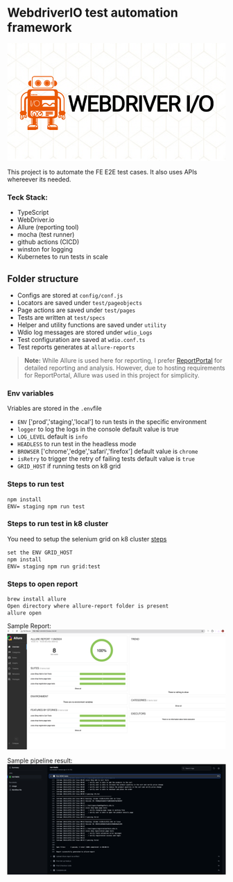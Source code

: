 <!-- @format -->

# WebdriverIO test automation framework

![Screenshot](wdio.png)

This project is to automate the FE E2E test cases. It also uses APIs whereever its needed.

### Teck Stack:

- TypeScript
- WebDriver.io
- Allure (reporting tool)
- mocha (test runner)
- github actions (CICD)
- winston for logging
- Kubernetes to run tests in scale

## Folder structure

- Configs are stored at `config/conf.js`
- Locators are saved under `test/pageobjects`
- Page actions are saved under `test/pages`
- Tests are written at `test/specs`
- Helper and utility functions are saved under `utility`
- Wdio log messages are stored under `wdio_Logs`
- Test configuration are saved at `wdio.conf.ts`
- Test reports generates at `allure-reports`

> **Note:** While Allure is used here for reporting, I prefer [ReportPortal](reportportal.io) for detailed reporting and analysis. However, due to hosting requirements for ReportPortal, Allure was used in this project for simplicity.

### Env variables

Vriables are stored in the `.env`file

- `ENV` ['prod','staging','local'] to run tests in the specific environment
- `logger` to log the logs in the console default value is true
- `LOG_LEVEL` default is `info`
- `HEADLESS` to run test in the headless mode
- `BROWSER` ['chrome','edge','safari','firefox'] default value is `chrome`
- `isRetry` to trigger the retry of failing tests default value is `true`
- `GRID_HOST` if running tests on k8 grid

### Steps to run test

```shell
npm install
ENV= staging npm run test
```

### Steps to run test in k8 cluster

You need to setup the selenium grid on k8 cluster [steps](https://github.com/SeleniumHQ/docker-selenium/tree/trunk/charts/selenium-grid)

```shell
set the ENV GRID_HOST
npm install
ENV= staging npm run grid:test
```

### Steps to open report

```shell
brew install allure
Open directory where allure-report folder is present
allure open
```

Sample Report:
![Screenshot](snapshots/sampleReport.png)

Sample pipeline result:
![Screenshot](snapshots/pipeline.png)
